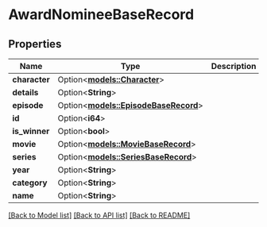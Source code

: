 # AwardNomineeBaseRecord

## Properties

Name | Type | Description | Notes
------------ | ------------- | ------------- | -------------
**character** | Option<[**models::Character**](Character.md)> |  | [optional]
**details** | Option<**String**> |  | [optional]
**episode** | Option<[**models::EpisodeBaseRecord**](EpisodeBaseRecord.md)> |  | [optional]
**id** | Option<**i64**> |  | [optional]
**is_winner** | Option<**bool**> |  | [optional]
**movie** | Option<[**models::MovieBaseRecord**](MovieBaseRecord.md)> |  | [optional]
**series** | Option<[**models::SeriesBaseRecord**](SeriesBaseRecord.md)> |  | [optional]
**year** | Option<**String**> |  | [optional]
**category** | Option<**String**> |  | [optional]
**name** | Option<**String**> |  | [optional]

[[Back to Model list]](../README.md#documentation-for-models) [[Back to API list]](../README.md#documentation-for-api-endpoints) [[Back to README]](../README.md)


